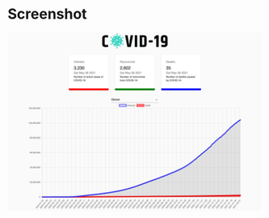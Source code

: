 # Screenshot

![alt text](https://github.com/tranhuyanh267/covid-19-react/blob/main/screenshot.png?raw=true)